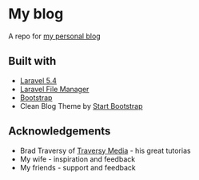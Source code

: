 # My blog

A repo for [my personal blog](http://blog.dmitriyklyuzov.com)

## Built with

* [Laravel 5.4](https://laravel.com)
* [Laravel File Manager](https://github.com/UniSharp/laravel-filemanager)
* [Bootstrap](http://getbootstrap.com)
* Clean Blog Theme by [Start Bootstrap](https://startbootstrap.com)

## Acknowledgements

* Brad Traversy of [Traversy Media](https://www.youtube.com/channel/UC29ju8bIPH5as8OGnQzwJyA) - his great tutorias
* My wife - inspiration and feedback
* My friends - support and feedback
